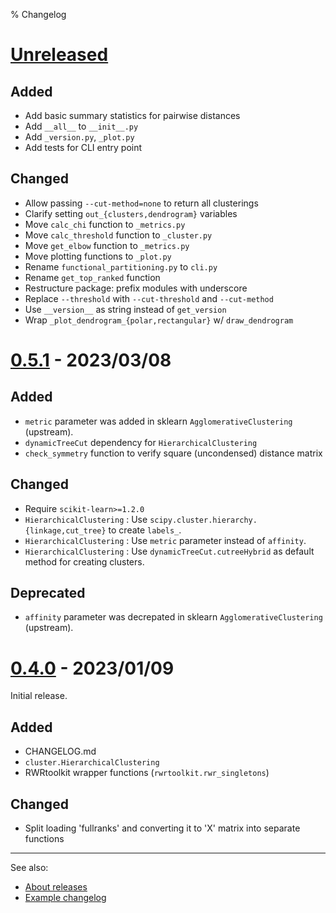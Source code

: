 % Changelog

<!-- # [<version>] - <date> -->
<!-- ## Added for new features. -->
<!-- ## Changed for changes in existing functionality. -->
<!-- ## Deprecated for soon-to-be removed features. -->
<!-- ## Fixed for any bug fixes. -->
<!-- ## Removed for now removed features. -->
<!-- ## Security in case of vulnerabilities. -->
<!-- [<version>]: https://github.com/Level/level/releases/tag/<version> -->

# [Unreleased]

## Added

- Add basic summary statistics for pairwise distances
- Add `__all__` to `__init__.py`
- Add `_version.py`, `_plot.py`
- Add tests for CLI entry point

## Changed

- Allow passing `--cut-method=none` to return all clusterings
- Clarify setting `out_{clusters,dendrogram}` variables
- Move `calc_chi` function to `_metrics.py`
- Move `calc_threshold` function to `_cluster.py`
- Move `get_elbow` function to `_metrics.py`
- Move plotting functions to `_plot.py`
- Rename `functional_partitioning.py` to `cli.py`
- Rename `get_top_ranked` function
- Restructure package: prefix modules with underscore
- Replace `--threshold` with `--cut-threshold` and `--cut-method`
- Use `__version__` as string instead of `get_version`
- Wrap `_plot_dendrogram_{polar,rectangular}` w/ `draw_dendrogram`

<!-- ## Deprecated -->

<!-- ## Removed -->

<!-- ## Fixed -->

<!-- ## Security -->


# [0.5.1] - 2023/03/08

## Added

- `metric` parameter was added in sklearn `AgglomerativeClustering` (upstream).
- `dynamicTreeCut` dependency for `HierarchicalClustering`
- `check_symmetry` function to verify square (uncondensed) distance matrix

## Changed

- Require `scikit-learn>=1.2.0`
- `HierarchicalClustering` : Use `scipy.cluster.hierarchy.{linkage,cut_tree}` to create `labels_`.
- `HierarchicalClustering` : Use `metric` parameter instead of `affinity`.
- `HierarchicalClustering` : Use `dynamicTreeCut.cutreeHybrid` as default method for creating clusters.

## Deprecated

- `affinity` parameter was decrepated in sklearn `AgglomerativeClustering` (upstream).

<!-- ## Removed for now removed features. -->
<!-- ## Fixed for any bug fixes. -->
<!-- ## Security in case of vulnerabilities. -->

# [0.4.0] - 2023/01/09

Initial release.

## Added

- CHANGELOG.md
- `cluster.HierarchicalClustering`
- RWRtoolkit wrapper functions (`rwrtoolkit.rwr_singletons`)

## Changed

- Split loading 'fullranks' and converting it to 'X' matrix into separate
  functions

---

See also:

- [About releases] 
- [Example changelog]


<!-- LINKS -->

[unreleased]: https://github.com/izaakm/jail-functional-partitioning/compare/v0.5.1...HEAD
[0.5.1]: https://github.com/izaakm/jail-functional-partitioning/releases/tag/v0.5.1
[0.4.0]: https://github.com/izaakm/jail-functional-partitioning/releases/tag/v0.4.0
[About releases]: https://docs.github.com/en/repositories/releasing-projects-on-github/about-releases
[Example changelog]: https://github.com/Level/level/blob/master/CHANGELOG.md

<!-- END -->
